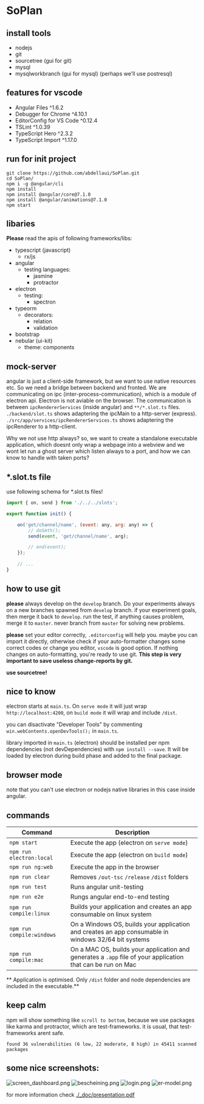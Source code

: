 # SoPlan

## install tools
- nodejs
- git
- sourcetree  (gui for git)
- mysql
- mysqlworkbranch (gui for mysql)
(perhaps we'll use postresql)

## features for vscode
- Angular Files ^1.6.2
- Debugger for Chrome ^4.10.1
- EditorConfig for VS Code ^0.12.4
- TSLint ^1.0.39
- TypeScript Hero ^2.3.2
- TypeScript Import ^1.17.0

## run for init project
```
git clone https://github.com/abdellaui/SoPlan.git
cd SoPlan/
npm i -g @angular/cli
npm install
npm install @angular/core@7.1.0
npm install @angular/animations@7.1.0
npm start
```
## libaries
**Please** read the apis of following frameworks/libs:
* typescript (javascript)
    * rx/js
* angular
    * testing languages:
        * jasmine
        * protractor
* electron
    * testing:
        * spectron
* typeorm
    * decorators:
        * relation
        * validation
* bootstrap
* nebular (ui-kit)
    * theme: components

## mock-server
angular is just a client-side framework, but we want to use native resources etc. So we need a bridge between backend and fronted.
We are communicating on ipc (inter-process-communication), which is a module of electron api. Electron is not aviable on the browser.
The communication is between `ipcRendererServices` (inside angular) and `**/*.slot.ts` files.
`./backend/slot.ts` shows adaptering the ipcMain to a http-server (express).
`./src/app/services/ipcRendererServices.ts` shows adaptering the ipcRenderer to a http-client.

Why we not use http always? so, we want to create a standalone executable application, which doesnt only wrap a webpage into a webview and we wont let run a ghost server which listen always to a port, and how we can know to handle with taken ports? 

## *.slot.ts file
use following schema for *.slot.ts files!
```javascript
import { on, send } from './../../slots';

export function init() {

    on('get/channel/name', (event: any, arg: any) => {
        // doSmth();
        send(event, 'get/channel/name', arg);

        // end(event);
    });
    
    // ...
}

```

## how to use git
**please** always develop on the `develop` branch. Do your experiments always on a new branches spawned from `develop` branch. if your experiment goals, then merge it back to `develop`. run the test, if anything causes problem, merge it to `master`. never branch from `master` for solving new problems. 

**please** set your editor correctly, `.editorconfig` will help you. maybe you can import it directly, otherwise check if your auto-formatter changes some correct codes or change you editor, `vscode` is good option. If nothing changes on auto-formatting, you're ready to use git. **This step is very important to save useless change-reports by git.**

**use sourcetree!**

## nice to know

electron starts at `main.ts`. On `serve mode` it will just wrap `http://localhost:4200`, on `build mode` it will wrap and include `/dist`.

you can disactivate "Developer Tools" by commenting `win.webContents.openDevTools();` in `main.ts`.

library imported in `main.ts` (electron) should be installed per npm dependencies (not devDependencies) with `npm install --save`. It will be loaded by electron during build phase and added to the final package.


## browser mode
note that you can't use electron or nodejs native libraries in this case inside angular.

## commands

|Command|Description|
|---|---|
|`npm start`| Execute the app (electron on `serve mode`) |
|`npm run electron:local`| Execute the app (electron on `build mode`) |
|`npm run ng:web`| Execute the app in the browser |
|`npm run clear`|  Removes `/out-tsc` `/release` `/dist` folders |
|`npm run test`| Runs angular unit-testing |
|`npm run e2e`|  Rungs angular end-to-end testing |
|`npm run compile:linux`| Builds your application and creates an app consumable on linux system |
|`npm run compile:windows`| On a Windows OS, builds your application and creates an app consumable in windows 32/64 bit systems |
|`npm run compile:mac`|  On a MAC OS, builds your application and generates a `.app` file of your application that can be run on Mac |

** Application is optimised. Only `/dist` folder and node dependencies are included in the executable.**

## keep calm
npm will show something like `scroll to bottom`, because we use packages like karma and protractor, which are test-frameworks. it is usual, that test-frameworks arent safe.

````
found 36 vulnerabilities (6 low, 22 moderate, 8 high) in 45411 scanned packages
````


## some nice screenshots:
![screen_dashboard.png](./_doc/screen_dashboard.png)
![bescheining.png](./_doc/bescheinigung.png)
![login.png](./_doc/login.png)
![er-model.png](./backend/er-model.png)

for more information check [./_doc/presentation.pdf](./_doc/presentation.pdf)
